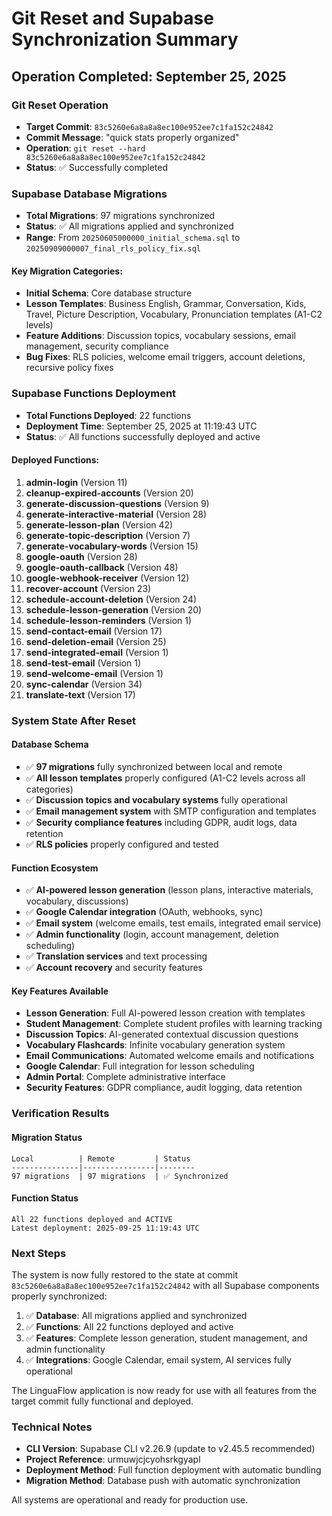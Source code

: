 # Git Reset and Supabase Synchronization Summary

## Operation Completed: September 25, 2025

### Git Reset Operation
- **Target Commit**: `83c5260e6a8a8a8ec100e952ee7c1fa152c24842`
- **Commit Message**: "quick stats properly organized"
- **Operation**: `git reset --hard 83c5260e6a8a8a8ec100e952ee7c1fa152c24842`
- **Status**: ✅ Successfully completed

### Supabase Database Migrations
- **Total Migrations**: 97 migrations synchronized
- **Status**: ✅ All migrations applied and synchronized
- **Range**: From `20250605000000_initial_schema.sql` to `20250909000007_final_rls_policy_fix.sql`

#### Key Migration Categories:
- **Initial Schema**: Core database structure
- **Lesson Templates**: Business English, Grammar, Conversation, Kids, Travel, Picture Description, Vocabulary, Pronunciation templates (A1-C2 levels)
- **Feature Additions**: Discussion topics, vocabulary sessions, email management, security compliance
- **Bug Fixes**: RLS policies, welcome email triggers, account deletions, recursive policy fixes

### Supabase Functions Deployment
- **Total Functions Deployed**: 22 functions
- **Deployment Time**: September 25, 2025 at 11:19:43 UTC
- **Status**: ✅ All functions successfully deployed and active

#### Deployed Functions:
1. **admin-login** (Version 11)
2. **cleanup-expired-accounts** (Version 20)
3. **generate-discussion-questions** (Version 9)
4. **generate-interactive-material** (Version 28)
5. **generate-lesson-plan** (Version 42)
6. **generate-topic-description** (Version 7)
7. **generate-vocabulary-words** (Version 15)
8. **google-oauth** (Version 28)
9. **google-oauth-callback** (Version 48)
10. **google-webhook-receiver** (Version 12)
11. **recover-account** (Version 23)
12. **schedule-account-deletion** (Version 24)
13. **schedule-lesson-generation** (Version 20)
14. **schedule-lesson-reminders** (Version 1)
15. **send-contact-email** (Version 17)
16. **send-deletion-email** (Version 25)
17. **send-integrated-email** (Version 1)
18. **send-test-email** (Version 1)
19. **send-welcome-email** (Version 1)
20. **sync-calendar** (Version 34)
21. **translate-text** (Version 17)

### System State After Reset

#### Database Schema
- ✅ **97 migrations** fully synchronized between local and remote
- ✅ **All lesson templates** properly configured (A1-C2 levels across all categories)
- ✅ **Discussion topics and vocabulary systems** fully operational
- ✅ **Email management system** with SMTP configuration and templates
- ✅ **Security compliance features** including GDPR, audit logs, data retention
- ✅ **RLS policies** properly configured and tested

#### Function Ecosystem
- ✅ **AI-powered lesson generation** (lesson plans, interactive materials, vocabulary, discussions)
- ✅ **Google Calendar integration** (OAuth, webhooks, sync)
- ✅ **Email system** (welcome emails, test emails, integrated email service)
- ✅ **Admin functionality** (login, account management, deletion scheduling)
- ✅ **Translation services** and text processing
- ✅ **Account recovery** and security features

#### Key Features Available
- **Lesson Generation**: Full AI-powered lesson creation with templates
- **Student Management**: Complete student profiles with learning tracking
- **Discussion Topics**: AI-generated contextual discussion questions
- **Vocabulary Flashcards**: Infinite vocabulary generation system
- **Email Communications**: Automated welcome emails and notifications
- **Google Calendar**: Full integration for lesson scheduling
- **Admin Portal**: Complete administrative interface
- **Security Features**: GDPR compliance, audit logging, data retention

### Verification Results

#### Migration Status
```
Local          | Remote         | Status
---------------|----------------|--------
97 migrations  | 97 migrations  | ✅ Synchronized
```

#### Function Status
```
All 22 functions deployed and ACTIVE
Latest deployment: 2025-09-25 11:19:43 UTC
```

### Next Steps

The system is now fully restored to the state at commit `83c5260e6a8a8a8ec100e952ee7c1fa152c24842` with all Supabase components properly synchronized:

1. ✅ **Database**: All migrations applied and synchronized
2. ✅ **Functions**: All 22 functions deployed and active
3. ✅ **Features**: Complete lesson generation, student management, and admin functionality
4. ✅ **Integrations**: Google Calendar, email system, AI services fully operational

The LinguaFlow application is now ready for use with all features from the target commit fully functional and deployed.

### Technical Notes

- **CLI Version**: Supabase CLI v2.26.9 (update to v2.45.5 recommended)
- **Project Reference**: urmuwjcjcyohsrkgyapl
- **Deployment Method**: Full function deployment with automatic bundling
- **Migration Method**: Database push with automatic synchronization

All systems are operational and ready for production use.